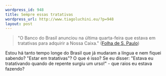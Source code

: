 ```yaml
--- 
wordpress_id: 948
title: Sempre essas tratativas
wordpress_url: http://www.tiagoluchini.eu/?p=948
layout: post
---
```

<blockquote>"O Banco do Brasil anunciou na última quarta-feira que estava em tratativas para adquirir a Nossa Caixa." (<a href="http://www1.folha.uol.com.br/folha/dinheiro/ult91u404699.shtml" target="_blank">Folha de S. Paulo</a>)</blockquote>
Estou há tanto tempo longe do Brasil que já mudaram a língua e nem fiquei sabendo? "Estar em tratativas"? O que é isso? Se eu disser: "Estava eu tratativando quando de repente surgiu um urso!" - que raios eu estava fazendo?
